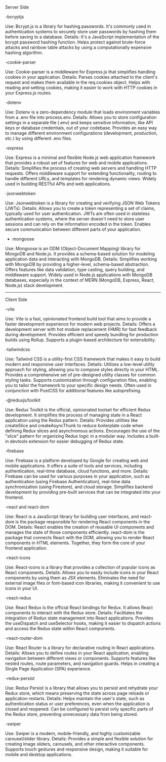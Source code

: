 Server Side

-bcryptjs 

Use:
Bcrypt.js is a library for hashing passwords. It's commonly used in authentication systems to securely store user passwords by hashing them before saving to a database.
Details:
It's a JavaScript implementation of the bcrypt password hashing function.
Helps protect against brute-force attacks and rainbow table attacks by using a computationally expensive hashing algorithm.

-cookie-parser 

Use:
Cookie-parser is a middleware for Express.js that simplifies handling cookies in your application.
Details:
Parses cookies attached to the client's request and makes them available in the req.cookies object.
Helps with reading and setting cookies, making it easier to work with HTTP cookies in your Express.js routes.

-dotenv

Use:
Dotenv is a zero-dependency module that loads environment variables from a .env file into process.env.
Details:
Allows you to store configuration settings in a separate file (.env) and keeps sensitive information, like API keys or database credentials, out of your codebase.
Provides an easy way to manage different environment configurations (development, production, etc.) by using different .env files.

-express

Use:
Express is a minimal and flexible Node.js web application framework that provides a robust set of features for web and mobile applications.
Details:
Simplifies the process of creating web servers and handling HTTP requests.
Offers middleware support for extending functionality, routing to handle different URLs, and templates for rendering dynamic views.
Widely used in building RESTful APIs and web applications.

-jsonwebtoken

Use:
Jsonwebtoken is a library for creating and verifying JSON Web Tokens (JWTs).
Details:
Allows you to create a token representing a set of claims, typically used for user authentication.
JWTs are often used in stateless authentication systems, where the server doesn't need to store user sessions and can rely on the information encoded in the token.
Enables secure communication between different parts of your application.

- mongoose

Use:
Mongoose is an ODM (Object-Document Mapping) library for MongoDB and Node.js. It provides a schema-based solution for modeling application data and interacting with MongoDB.
Details:
Simplifies working with MongoDB by providing a higher-level, schema-based abstraction.
Offers features like data validation, type casting, query building, and middleware support.
Widely used in Node.js applications with MongoDB databases, especially in the context of MERN (MongoDB, Express, React, Node.js) stack development.

-----------------------------------

Client Side

-vite

Use:
Vite is a fast, opinionated frontend build tool that aims to provide a faster development experience for modern web projects.
Details:
Offers a development server with hot module replacement (HMR) for fast feedback during development.
Provides efficient and speedy bundling for production builds using Rollup.
Supports a plugin-based architecture for extensibility.

-tailwindcss

Use:
Tailwind CSS is a utility-first CSS framework that makes it easy to build modern and responsive user interfaces.
Details:
Utilizes a low-level utility approach for styling, allowing you to compose styles directly in your HTML.
Provides a comprehensive set of pre-designed utility classes for common styling tasks.
Supports customization through configuration files, enabling you to tailor the framework to your specific design needs.
Often used in conjunction with PostCSS for additional features like autoprefixing.

-@reduxjs/toolkit

Use:
Redux Toolkit is the official, opinionated toolset for efficient Redux development. It simplifies the process of managing state in a React application using the Redux pattern.
Details:
Provides utilities like createSlice and createAsyncThunk to reduce boilerplate code when defining Redux slices and asynchronous actions.
Encourages the use of the "slice" pattern for organizing Redux logic in a modular way.
Includes a built-in devtools extension for easier debugging of Redux state.

-firebase

Use:
Firebase is a platform developed by Google for creating web and mobile applications. It offers a suite of tools and services, including authentication, real-time database, cloud functions, and more.
Details:
Firebase can be used for various purposes in your application, such as authentication (using Firebase Authentication), real-time data synchronization (using Firestore), and cloud storage.
Simplifies backend development by providing pre-built services that can be integrated into your frontend.

-react and react-dom

Use:
React is a JavaScript library for building user interfaces, and react-dom is the package responsible for rendering React components in the DOM.
Details:
React enables the creation of reusable UI components and manages the state of those components efficiently.
react-dom is the package that connects React with the DOM, allowing you to render React components in HTML elements.
Together, they form the core of your frontend application.

-react-icons

Use:
React-icons is a library that provides a collection of popular icons as React components.
Details:
Allows you to easily include icons in your React components by using them as JSX elements.
Eliminates the need for external image files or font-based icon libraries, making it convenient to use icons in your UI.

-react-redux

Use:
React Redux is the official React bindings for Redux. It allows React components to interact with the Redux store.
Details:
Facilitates the integration of Redux state management into React applications.
Provides the useDispatch and useSelector hooks, making it easier to dispatch actions and access the Redux state within React components.

-react-router-dom

Use:
React Router is a library for declarative routing in React applications.
Details:
Allows you to define routes in your React application, enabling navigation between different views or components.
Supports features like nested routes, route parameters, and navigation guards.
Helps in creating a Single Page Application (SPA) experience.

-redux-persist

Use:
Redux Persist is a library that allows you to persist and rehydrate your Redux store, which means preserving the state across page reloads or application restarts.
Details:
Helps maintain the user's state, such as authentication status or user preferences, even when the application is closed and reopened.
Can be configured to persist only specific parts of the Redux store, preventing unnecessary data from being stored.

-swiper

Use:
Swiper is a modern, mobile-friendly, and highly customizable carousel/slider library.
Details:
Provides a simple and flexible solution for creating image sliders, carousels, and other interactive components.
Supports touch gestures and responsive design, making it suitable for mobile and desktop applications.
